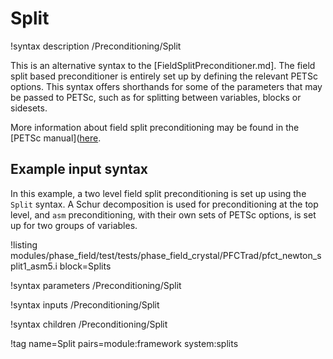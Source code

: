 # Split

!syntax description /Preconditioning/Split

This is an alternative syntax to the [FieldSplitPreconditioner.md].
The field split based preconditioner is entirely set up by defining the relevant PETSc options.
This syntax offers shorthands for some of the parameters that may be passed to PETSc,
such as for splitting between variables, blocks or sidesets.

More information about field split preconditioning may be found in the
[PETSc manual]([here](https://www.mcs.anl.gov/petsc/petsc-current/docs/manualpages/).

## Example input syntax

In this example, a two level field split preconditioning is set up using the `Split` syntax.
A Schur decomposition is used for preconditioning at the top level, and `asm` preconditioning,
with their own sets of PETSc options, is set up for two groups of variables.

!listing modules/phase_field/test/tests/phase_field_crystal/PFCTrad/pfct_newton_split1_asm5.i block=Splits

!syntax parameters /Preconditioning/Split

!syntax inputs /Preconditioning/Split

!syntax children /Preconditioning/Split

!tag name=Split pairs=module:framework system:splits
